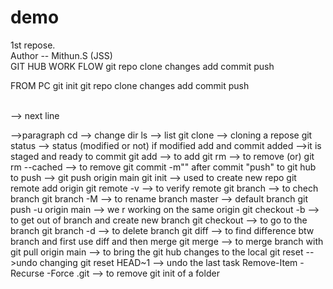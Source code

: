 # demo
1st repose.
<br>
Author -- Mithun.S (JSS)
<br>
                             GIT HUB
WORK FLOW
git repo
clone
changes
add
commit
push

FROM PC
git init 
git repo
clone 
changes
add 
commit
push


<br> --> next line
<p> -->paragraph
cd --> change dir
ls --> list
git clone --> cloning a repose
git status --> status (modified or not)
if modified add and commit
added -->it is staged and ready to commit
git add <file name> --> to add
git rm <filename> --> to remove (or)
git rm --cached <filename> --> to remove
git commit -m"<message>"
after commit "push" to git hub
to push --> git push origin main
git init --> used to create new repo
git remote add origin <link>
git remote -v --> to verify remote
git branch --> to chech branch
git branch -M <name> --> to rename branch
master --> default branch
git push -u origin main --> we r working on the same origin 
git checkout -b <new branch name> --> to get out of branch and create new branch
git checkout <branch name> --> to go to the branch
git branch -d <branch name> --> to delete branch
git diff <branch name> --> to find difference btw branch and <branch name>
first use diff and then merge 
git merge <branch name> --> to merge branch with <branch name>
git pull origin main --> to bring the git hub changes to the local 
git reset <file name> -->undo changing
git reset HEAD~1 --> undo the last task
Remove-Item -Recurse -Force .git  --> to remove git init of a folder

